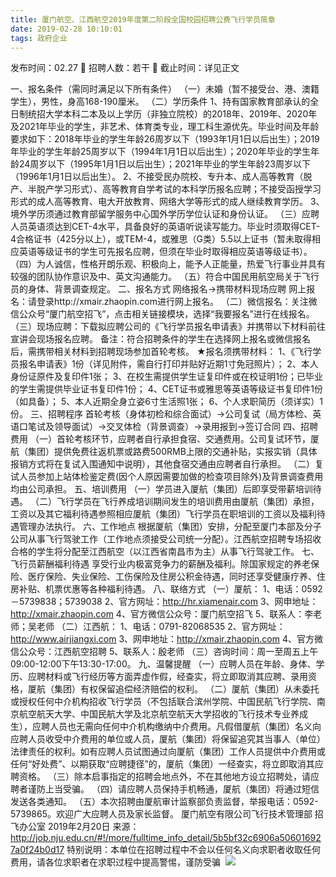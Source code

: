 ```yaml
---
title: 厦门航空、江西航空2019年度第二阶段全国校园招聘公费飞行学员简章
date: 2019-02-28 10:10:01
tags: 政府企业
---
```

发布时间：02.27   🌟   招聘人数：若干   🌈   截止时间：详见正文
<!-- more -->
一、报名条件（需同时满足以下所有条件）
（一）未婚（暂不接受台、港、澳籍学生），男性，身高168-190厘米。
（二）学历条件
1、持有国家教育部承认的全日制统招大学本科二本及以上学历（非独立院校）的2018年、2019年、2020年及2021年毕业的学生，非艺术、体育类专业，理工科生源优先。毕业时间及年龄要求如下：2018年毕业的学生年龄26周岁以下（1993年1月1日以后出生）；2019年毕业的学生年龄25周岁以下（1994年1月1日以后出生）；2020年毕业的学生年龄24周岁以下（1995年1月1日以后出生）；2021年毕业的学生年龄23周岁以下（1996年1月1日以后出生）。
2、不接受民办院校、专升本、成人高等教育（脱产、半脱产学习形式）、高等教育自学考试的本科学历报名应聘；不接受函授学习形式的成人高等教育、电大开放教育、网络大学等形式的成人继续教育学历。
3、境外学历须通过教育部留学服务中心国外学历学位认证和身份认证。
（三）应聘人员英语须达到CET-4水平，具备良好的英语听说读写能力。毕业时须取得CET-4合格证书（425分以上），或TEM-4，或雅思（G类）5.5以上证书（暂未取得相应英语等级证书的学生可先报名应聘，但须在毕业时取得相应英语等级证书）。
（四）为人诚信，性格开朗乐观、积极向上，能予人正能量，热爱飞行事业并具有较强的团队协作意识及中、英文沟通能力。
（五）符合中国民用航空局关于飞行员的身体、背景调查规定。
二、报名方式
网络报名→携带材料现场应聘
网上报名：请登录http://xmair.zhaopin.com进行网上报名。
（二）微信报名：关注微信公众号“厦门航空招飞”，点击相关链接模块，选择“我要报名”进行在线报名。
（三）现场应聘：下载拟应聘公司的《飞行学员报名申请表》并携带以下材料前往宣讲会现场报名应聘。
备注：符合招聘条件的学生在选择网上报名或微信报名后，需携带相关材料到招聘现场参加首轮考核。
★报名须携带材料：
1、《飞行学员报名申请表》1份（详见附件，需自行打印并贴好近期1寸免冠照片）；
2、本人身份证原件及复印件1张；
3、在校生需提供学生证复印件或在校证明1份；已毕业的学生需提供毕业证书复印件1份；
4、CET证书或雅思等英语等级证书复印件1份（如具备）；
5、本人近期全身立姿6寸生活照1张；
6、个人求职简历（须详实）1份。
三、招聘程序
首轮考核（身体初检和综合面试）→公司复试（局方体检、英语口笔试及领导面试）→交叉体检（背景调查）→录用报到→签订合同
四、招聘费用
（一）首轮考核环节，应聘者自行承担食宿、交通费用。公司复试环节，厦航（集团）提供免费往返机票或路费500RMB上限的交通补贴，实报实销（具体报销方式将在复试入围通知中说明），其他食宿交通由应聘者自行承担。
（二）复试人员参加上站体检鉴定费(因个人原因需要加做的检查项目除外)及背景调查费用均由公司承担。
五、培训费用
（一）学员进入厦航（集团）后即享受带薪培训待遇。
（二）飞行学员在飞行养成培训期间发生的培训费用由厦航（集团）承担，工资以及其它福利待遇参照相应厦航（集团）飞行学员在职培训的工资以及福利待遇管理办法执行。
六、工作地点
根据厦航（集团）安排，分配至厦门本部及分子公司从事飞行驾驶工作（工作地点须接受公司统一分配）。江西航空招聘专场招收合格的学生将分配至江西航空（以江西省南昌市为主）从事飞行驾驶工作。
七、飞行员薪酬福利待遇
享受行业内极富竞争力的薪酬及福利。除国家规定的养老保险、医疗保险、失业保险、工伤保险及住房公积金待遇，同时还享受健康疗养、住房补贴、机票优惠等各种福利待遇。
八、联络方式
（一）厦航：
1、电话：0592－5739838；5739038
2、官方网址：http://hr.xiamenair.com
3、网申地址：http://xmair.zhaopin.com
4、官方微信公众号：厦门航空招飞
5、联系人：李老师；吴老师
（二）江西航：
1、电话：0791-82068535
2、官方网址：http://www.airjiangxi.com
3、网申地址：http://xmair.zhaopin.com
4、官方微信公众号：江西航空招聘
5、联系人：殷老师
（三）咨询时间：周一至周五上午09:00-12:00下午13:30-17:00。
九、温馨提醒
（一）应聘人员在年龄、身体、学历、应聘材料或飞行经历等方面弄虚作假，经查实，将立即取消其应聘、录用资格，厦航（集团）有权保留追偿经济赔偿的权利。
（二）厦航（集团）从未委托或授权任何中介机构招收飞行学员（不包括联合滨州学院、中国民航飞行学院、南京航空航天大学、中国民航大学及北京航空航天大学招收的飞行技术专业养成生），应聘人员也无需向任何中介机构缴纳中介费用。凡假借厦航（集团）名义向应聘人员收受中介费用的单位或人员，厦航（集团）将保留追究其当事人（单位）法律责任的权利。如有应聘人员试图通过向厦航（集团）工作人员提供中介费用或任何“好处费”、以期获取“应聘捷径”的，厦航（集团）一经查实，将立即取消其应聘资格。
（三）除本启事指定的招聘会地点外，不在其他地方设立招聘处，请应聘者谨防上当受骗。
（四）请应聘人员保持手机畅通，厦航（集团）将通过短信发送各类通知。
（五）本次招聘由厦航审计监察部负责监督，举报电话：0592-5739865。欢迎广大应聘人员及家长监督。
厦门航空有限公司飞行技术管理部
招飞办公室
2019年2月20日
来源：
http://job.nju.edu.cn/#!/more/fulltime_info_detail/5b5bf32c6906a506016927a0f24b0d17
特别说明：本单位在招聘过程中不会以任何名义向求职者收取任何费用，请各位求职者在求职过程中提高警惕，谨防受骗
 ![](https://cdn.weiweiblog.cn/20181015134814.png)